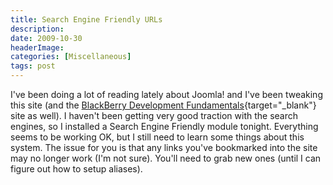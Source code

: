 ```yaml
---
title: Search Engine Friendly URLs
description: 
date: 2009-10-30
headerImage: 
categories: [Miscellaneous]
tags: post
---
```


I've been doing a lot of reading lately about Joomla! and I've been tweaking this site (and the [BlackBerry Development Fundamentals](https://bbdevfundamentals.com){target="_blank"} site as well). I haven't been getting very good traction with the search engines, so I installed a Search Engine Friendly module tonight. Everything seems to be working OK, but I still need to learn some things about this system. The issue for you is that any links you've bookmarked into the site may no longer work (I'm not sure). You'll need to grab new ones (until I can figure out how to setup aliases).